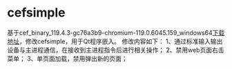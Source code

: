 # cefsimple

基于cef_binary_119.4.3-gc76a3b9-chromium-119.0.6045.159_windows64[下载地址](https://cef-builds.spotifycdn.com/index.html#windows64:119.4.3)，修改cefsimple，用于Qt程序嵌入。
修改内容如下：
1、通过标准输入输出设备与主进程通信，在接收到主进程指令后进行相关操作；
2、禁用web页面右击菜单；
3、单页面加载，禁用弹出新的页面；
